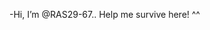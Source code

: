 -Hi, I’m @RAS29-67..
Help me survive here! ^^

<!---
RAS29-67/RAS29-67 is a ✨ special ✨ repository because its `README.md` (this file) appears on your GitHub profile.
You can click the Preview link to take a look at your changes.
--->
